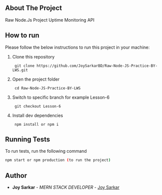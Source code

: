 
## About The Project

Raw Node.Js Project Uptime Monitoring API
## How to run
Please follow the below instructions to run this project in your machine:

1. Clone this repository

        git clone https://github.com/JoySarkarBD/Raw-Node-JS-Practice-BY-LWS.git

2. Open the project folder

        cd Raw-Node-JS-Practice-BY-LWS

3. Switch to specific branch for example Lesson-6

        git checkout Lesson-6

4. Install dev dependencies
    
        npm install or npm i

## Running Tests

To run tests, run the following command

```bash
npm start or npm production (to run the project)
```
## Author

* **Joy Sarkar** - *MERN STACK DEVELOPER* - [Joy Sarkar](https://github.com/JoySarkarBD)
